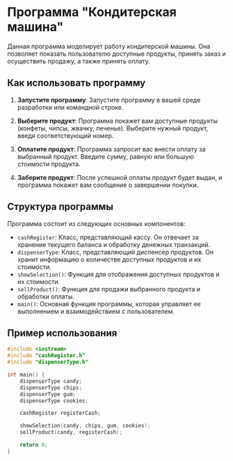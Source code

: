 # Программа "Кондитерская машина"

Данная программа моделирует работу кондитерской машины. Она позволяет показать пользователю доступные продукты, принять заказ и осуществить продажу, а также принять оплату.

## Как использовать программу

1. **Запустите программу**: Запустите программу в вашей среде разработки или командной строке.

2. **Выберите продукт**: Программа покажет вам доступные продукты (конфеты, чипсы, жвачку, печенье). Выберите нужный продукт, введя соответствующий номер.

3. **Оплатите продукт**: Программа запросит вас внести оплату за выбранный продукт. Введите сумму, равную или большую стоимости продукта.

4. **Заберите продукт**: После успешной оплаты продукт будет выдан, и программа покажет вам сообщение о завершении покупки.

## Структура программы

Программа состоит из следующих основных компонентов:

- `cashRegister`: Класс, представляющий кассу. Он отвечает за хранение текущего баланса и обработку денежных транзакций.
- `dispenserType`: Класс, представляющий диспенсер продуктов. Он хранит информацию о количестве доступных продуктов и их стоимости.
- `showSelection()`: Функция для отображения доступных продуктов и их стоимости.
- `sellProduct()`: Функция для продажи выбранного продукта и обработки оплаты.
- `main()`: Основная функция программы, которая управляет ее выполнением и взаимодействием с пользователем.

## Пример использования

```cpp
#include <iostream>
#include "cashRegister.h"
#include "dispenserType.h"

int main() {
    dispenserType candy;
    dispenserType chips;
    dispenserType gum;
    dispenserType cookies;

    cashRegister registerCash;

    showSelection(candy, chips, gum, cookies);
    sellProduct(candy, registerCash);

    return 0;
}
